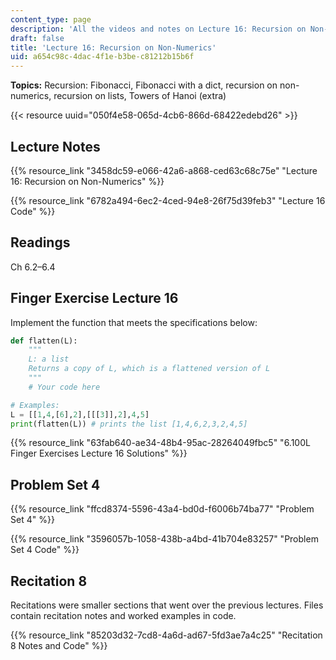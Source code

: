 ```yaml
---
content_type: page
description: 'All the videos and notes on Lecture 16: Recursion on Non-Numerics.'
draft: false
title: 'Lecture 16: Recursion on Non-Numerics'
uid: a654c98c-4dac-4f1e-b3be-c81212b15b6f
---
```

**Topics:** Recursion: Fibonacci, Fibonacci with a dict, recursion on non-numerics, recursion on lists, Towers of Hanoi (extra)

{{< resource uuid="050f4e58-065d-4cb6-866d-68422edebd26" >}}

## Lecture Notes

{{% resource_link "3458dc59-e066-42a6-a868-ced63c68c75e" "Lecture 16: Recursion on Non-Numerics" %}}

{{% resource_link "6782a494-6ec2-4ced-94e8-26f75d39feb3" "Lecture 16 Code" %}}

## Readings

Ch 6.2–6.4 

## Finger Exercise Lecture 16

Implement the function that meets the specifications below:

```python
def flatten(L):
    """ 
    L: a list 
    Returns a copy of L, which is a flattened version of L 
    """
    # Your code here  

# Examples:
L = [[1,4,[6],2],[[[3]],2],4,5]
print(flatten(L)) # prints the list [1,4,6,2,3,2,4,5]
```

{{% resource_link "63fab640-ae34-48b4-95ac-28264049fbc5" "6.100L Finger Exercises Lecture 16 Solutions" %}}

## Problem Set 4

{{% resource_link "ffcd8374-5596-43a4-bd0d-f6006b74ba77" "Problem Set 4" %}}

{{% resource_link "3596057b-1058-438b-a4bd-41b704e83257" "Problem Set 4 Code" %}}

## Recitation 8

Recitations were smaller sections that went over the previous lectures. Files contain recitation notes and worked examples in code.

{{% resource_link "85203d32-7cd8-4a6d-ad67-5fd3ae7a4c25" "Recitation 8 Notes and Code" %}}